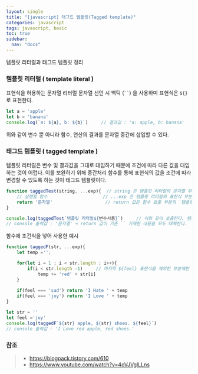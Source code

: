```yaml
---
layout: single
title: "[javascript] 태그드 템플릿(Tagged template)"
categories: javascript
tags: javascript, basic
toc: true
sidebar:
  nav: "docs"
---
```


템플릿 리터럴과 태그드 템플릿 정리



### 템플릿 리터럴 ( template literal )

표현식을 허용하는 문자열 리터럴
문자열 선언 시 백틱 (` `` `) 을 사용하며 표현식은 `${}` 로 표현한다.

```javascript
let a = 'apple'
let b = 'banana'
console.log(`a: ${a}, b: ${b}`)		// 결과값 : 'a: apple, b: banana'
```

위와 같이 변수 뿐 아니라 함수, 연산의 결과를 문자열 중간에 삽입할 수 있다.



### 태그드 템플릿 ( tagged template )

템플릿 리터럴은 변수 및 결과값을 그대로 대입하기 때문에 조건에 따라 다른 값을 대입하는 것이 어렵다. 이를 보완하기 위해 중간처리 함수를 통해 표현식의 값을 조건에 따라 변경할 수 있도록 하는 것이 태그드 템플릿이다.

```javascript
function taggedTest(string, ...exp){  // string 은 템플릿 리터럴의 문자열 부분을 배열로 전달받는다.
    // 실행할 함수                     // ...exp 은 템플릿 리터럴의 표현식 부분을 배열로 전달받는다.
    return '문자열'                    // return 값은 함수 호출 부분의 `템플릿리터럴` 부분으로 반환된다.
}

console.log(taggedTest`템플릿 리터럴${변수사용}`)		// 이와 같이 호출한다. 템플릿 리터럴의 요소들은 모두 함수의 매개변수 값으로 입력된다.
// console 출력값 : '문자열' → return 값이 기존 `` 기재한 내용을 모두 대체한다.
```



함수에 조건식을 넣어 사용한 예시

```javascript
function taggedF(str, ...exp){
    let temp ='';

    for(let i = 1 ; i < str.length ; i++){
        if(i < str.length -1)     // 마지막 ${feel} 표현식을 제외한 부분에만 'red' 글자를 넣어주기 위해 사용했다.
            temp += 'red' + str[i]
    }
    
    if(feel === 'sad') return 'I Hate ' + temp
    if(feel === 'joy') return 'I Love ' + temp
}

let str = ''
let feel ='joy'
console.log(taggedF`${str} apple, ${str} shoes. ${feel}`)
// console 출력값 : 'I Love red apple, red shoes.'
```



### 참조

> - https://blogpack.tistory.com/610
> - https://www.youtube.com/watch?v=4oVJVglLLns
